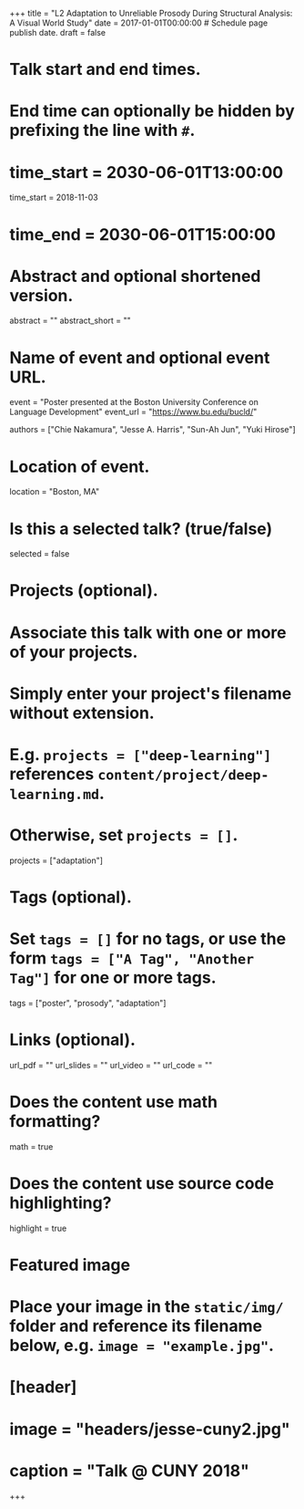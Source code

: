 +++
title = "L2 Adaptation to Unreliable Prosody During Structural Analysis: A Visual World Study"
date = 2017-01-01T00:00:00  # Schedule page publish date.
draft = false

# Talk start and end times.
#   End time can optionally be hidden by prefixing the line with `#`.
# time_start = 2030-06-01T13:00:00
time_start = 2018-11-03
# time_end = 2030-06-01T15:00:00

# Abstract and optional shortened version.
abstract = ""
abstract_short = ""

# Name of event and optional event URL.
event = "Poster presented at the Boston University Conference on Language Development"
event_url = "https://www.bu.edu/bucld/"

authors = ["Chie Nakamura", "Jesse A. Harris", "Sun-Ah Jun", "Yuki Hirose"]

# Location of event.
location = "Boston, MA"

# Is this a selected talk? (true/false)
selected = false

# Projects (optional).
#   Associate this talk with one or more of your projects.
#   Simply enter your project's filename without extension.
#   E.g. `projects = ["deep-learning"]` references `content/project/deep-learning.md`.
#   Otherwise, set `projects = []`.
projects = ["adaptation"]

# Tags (optional).
#   Set `tags = []` for no tags, or use the form `tags = ["A Tag", "Another Tag"]` for one or more tags.
tags = ["poster", "prosody", "adaptation"]

# Links (optional).
url_pdf = ""
url_slides = ""
url_video = ""
url_code = ""

# Does the content use math formatting?
math = true

# Does the content use source code highlighting?
highlight = true

# Featured image
# Place your image in the `static/img/` folder and reference its filename below, e.g. `image = "example.jpg"`.
# [header]
# image = "headers/jesse-cuny2.jpg"
# caption = "Talk @ CUNY 2018"

+++
